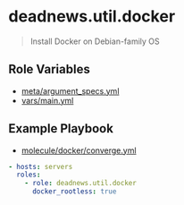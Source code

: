 # deadnews.util.docker

> Install Docker on Debian-family OS

## Role Variables

- [meta/argument_specs.yml](./meta/argument_specs.yml)
- [vars/main.yml](./vars/main.yml)

## Example Playbook

- [molecule/docker/converge.yml](./molecule/docker/converge.yml)

```yaml
- hosts: servers
  roles:
    - role: deadnews.util.docker
      docker_rootless: true
```
